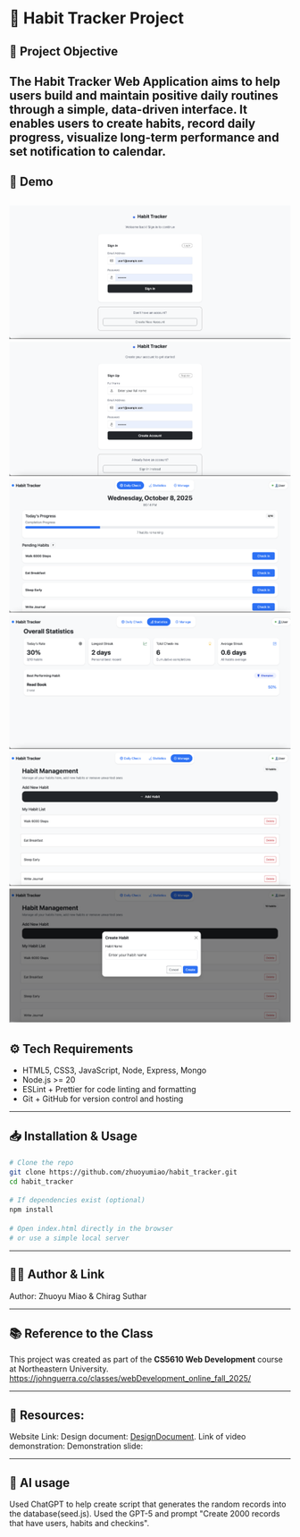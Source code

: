 # 🚀 Habit Tracker Project

## 🎯 Project Objective
The Habit Tracker Web Application aims to help users build and maintain positive daily routines through a simple, data-driven interface.
It enables users to create habits, record daily progress, visualize long-term performance and set notification to calendar.
---

## 📸 Demo
![Demo Screenshot1](images/demo1.png)
![Demo Screenshot2](images/demo2.png)
![Demo Screenshot3](images/demo3.png)
![Demo Screenshot4](images/demo4.png)
![Demo Screenshot5](images/demo5.png)
![Demo Screenshot5](images/demo6.png)
---

## ⚙️ Tech Requirements
- HTML5, CSS3, JavaScript, Node, Express, Mongo
- Node.js >= 20
- ESLint + Prettier for code linting and formatting
- Git + GitHub for version control and hosting

---

## 📥 Installation & Usage
```bash
# Clone the repo
git clone https://github.com/zhuoyumiao/habit_tracker.git
cd habit_tracker

# If dependencies exist (optional)
npm install

# Open index.html directly in the browser
# or use a simple local server
```

---

## 👩‍💻 Author & Link
Author: Zhuoyu Miao & Chirag Suthar

---

## 📚 Reference to the Class
This project was created as part of the **CS5610 Web Development** course at Northeastern University. https://johnguerra.co/classes/webDevelopment_online_fall_2025/

---

## 📝 Resources:
Website Link: 
Design document: [DesignDocument](/DesignDocument.docx).
Link of video demonstration: 
Demonstration slide: 

---
## 🤖 AI usage
Used ChatGPT to help create script that generates the random records into the database(seed.js). Used the GPT-5 and prompt "Create 2000 records that have users, habits and checkins".
